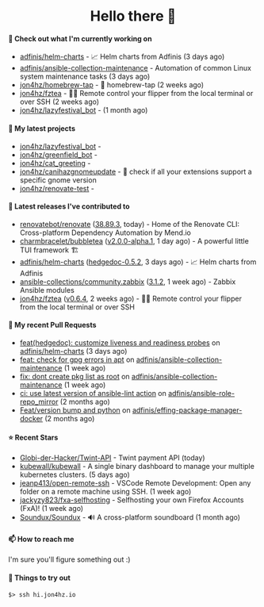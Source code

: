<h1 align=center>Hello there 👋</h1>

#### 👷 Check out what I'm currently working on

- [adfinis/helm-charts](https://github.com/adfinis/helm-charts) - 📈 Helm charts from Adfinis (3 days ago)
- [adfinis/ansible-collection-maintenance](https://github.com/adfinis/ansible-collection-maintenance) - Automation of common Linux system maintenance tasks (3 days ago)
- [jon4hz/homebrew-tap](https://github.com/jon4hz/homebrew-tap) - 🍺 homebrew-tap (2 weeks ago)
- [jon4hz/fztea](https://github.com/jon4hz/fztea) - 🐬🧋  Remote control your flipper from the local terminal or over SSH (2 weeks ago)
- [jon4hz/lazyfestival_bot](https://github.com/jon4hz/lazyfestival_bot) -  (1 month ago)

#### 🌱 My latest projects

- [jon4hz/lazyfestival_bot](https://github.com/jon4hz/lazyfestival_bot) - 
- [jon4hz/greenfield_bot](https://github.com/jon4hz/greenfield_bot) - 
- [jon4hz/cat_greeting](https://github.com/jon4hz/cat_greeting) - 
- [jon4hz/canihazgnomeupdate](https://github.com/jon4hz/canihazgnomeupdate) - 🧙 check if all your extensions support a specific gnome version
- [jon4hz/renovate-test](https://github.com/jon4hz/renovate-test) - 

#### 🔭 Latest releases I've contributed to

- [renovatebot/renovate](https://github.com/renovatebot/renovate) ([38.89.3](https://github.com/renovatebot/renovate/releases/tag/38.89.3), today) - Home of the Renovate CLI: Cross-platform Dependency Automation by Mend.io
- [charmbracelet/bubbletea](https://github.com/charmbracelet/bubbletea) ([v2.0.0-alpha.1](https://github.com/charmbracelet/bubbletea/releases/tag/v2.0.0-alpha.1), 1 day ago) - A powerful little TUI framework 🏗
- [adfinis/helm-charts](https://github.com/adfinis/helm-charts) ([hedgedoc-0.5.2](https://github.com/adfinis/helm-charts/releases/tag/hedgedoc-0.5.2), 3 days ago) - 📈 Helm charts from Adfinis
- [ansible-collections/community.zabbix](https://github.com/ansible-collections/community.zabbix) ([3.1.2](https://github.com/ansible-collections/community.zabbix/releases/tag/3.1.2), 1 week ago) - Zabbix Ansible modules
- [jon4hz/fztea](https://github.com/jon4hz/fztea) ([v0.6.4](https://github.com/jon4hz/fztea/releases/tag/v0.6.4), 2 weeks ago) - 🐬🧋  Remote control your flipper from the local terminal or over SSH

#### 🔨 My recent Pull Requests

- [feat(hedgedoc): customize liveness and readiness probes](https://github.com/adfinis/helm-charts/pull/1320) on [adfinis/helm-charts](https://github.com/adfinis/helm-charts) (3 days ago)
- [feat: check for gpg errors in apt](https://github.com/adfinis/ansible-collection-maintenance/pull/68) on [adfinis/ansible-collection-maintenance](https://github.com/adfinis/ansible-collection-maintenance) (1 week ago)
- [fix: dont create pkg list as root](https://github.com/adfinis/ansible-collection-maintenance/pull/67) on [adfinis/ansible-collection-maintenance](https://github.com/adfinis/ansible-collection-maintenance) (1 week ago)
- [ci: use latest version of ansible-lint action](https://github.com/adfinis/ansible-role-repo_mirror/pull/50) on [adfinis/ansible-role-repo_mirror](https://github.com/adfinis/ansible-role-repo_mirror) (2 months ago)
- [Feat/version bump and python](https://github.com/adfinis/effing-package-manager-docker/pull/18) on [adfinis/effing-package-manager-docker](https://github.com/adfinis/effing-package-manager-docker) (2 months ago)

#### ⭐ Recent Stars

- [Globi-der-Hacker/Twint-API](https://github.com/Globi-der-Hacker/Twint-API) - Twint payment API (today)
- [kubewall/kubewall](https://github.com/kubewall/kubewall) - A single binary dashboard to manage your multiple kubernetes clusters. (5 days ago)
- [jeanp413/open-remote-ssh](https://github.com/jeanp413/open-remote-ssh) - VSCode Remote Development: Open any folder on a remote machine using SSH. (1 week ago)
- [jackyzy823/fxa-selfhosting](https://github.com/jackyzy823/fxa-selfhosting) - Selfhosting your own  Firefox Accounts (FxA)! (1 week ago)
- [Soundux/Soundux](https://github.com/Soundux/Soundux) - 🔊 A cross-platform soundboard (1 month ago)

#### 📫 How to reach me
I'm sure you'll figure something out :)

#### 👀 Things to try out
```
$> ssh hi.jon4hz.io
```